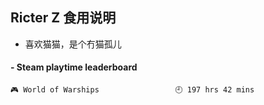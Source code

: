 ## Ricter Z 食用说明
- 喜欢猫猫，是个冇猫孤儿

<!-- steam-box start -->
#### - Steam playtime leaderboard
```text
🎮 World of Warships                 🕘 197 hrs 42 mins
```
<!-- Powered by https://github.com/YouEclipse/steam-box . -->
<!-- steam-box end -->
